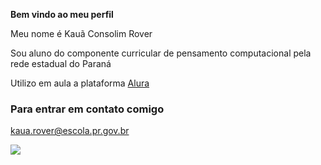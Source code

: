 **Bem vindo ao meu perfil**

Meu nome é Kauã Consolim Rover

Sou aluno do componente curricular de pensamento computacional pela rede estadual do Paraná

Utilizo em aula a plataforma [Alura](https://www.alura.com.br/)

### Para entrar em contato comigo

kaua.rover@escola.pr.gov.br

![](https://i.pinimg.com/originals/10/65/bc/1065bc662c55648c454c462f208d920e.gif)
